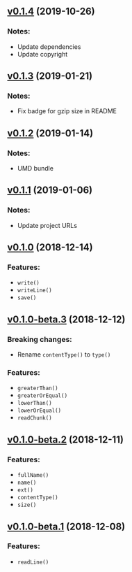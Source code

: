 ## [v0.1.4](https://github.com/marxjmoura/inoutjs/releases/tag/v0.1.4) (2019-10-26)
### Notes:
- Update dependencies
- Update copyright

## [v0.1.3](https://github.com/marxjmoura/inoutjs/releases/tag/v0.1.3) (2019-01-21)
### Notes:
- Fix badge for gzip size in README

## [v0.1.2](https://github.com/marxjmoura/inoutjs/releases/tag/v0.1.2) (2019-01-14)
### Notes:
- UMD bundle

## [v0.1.1](https://github.com/marxjmoura/inoutjs/releases/tag/v0.1.1) (2019-01-06)
### Notes:
- Update project URLs

## [v0.1.0](https://github.com/marxjmoura/inoutjs/releases/tag/v0.1.0) (2018-12-14)
### Features:
- `write()`
- `writeLine()`
- `save()`

## [v0.1.0-beta.3](https://github.com/marxjmoura/inoutjs/releases/tag/v0.1.0-beta.3) (2018-12-12)
### Breaking changes:
- Rename `contentType()` to `type()`
### Features:
- `greaterThan()`
- `greaterOrEqual()`
- `lowerThan()`
- `lowerOrEqual()`
- `readChunk()`

## [v0.1.0-beta.2](https://github.com/marxjmoura/inoutjs/releases/tag/v0.1.0-beta.2) (2018-12-11)
### Features:
- `fullName()`
- `name()`
- `ext()`
- `contentType()`
- `size()`

## [v0.1.0-beta.1](https://github.com/marxjmoura/inoutjs/releases/tag/v0.1.0-beta.1) (2018-12-08)
### Features:
- `readLine()`

